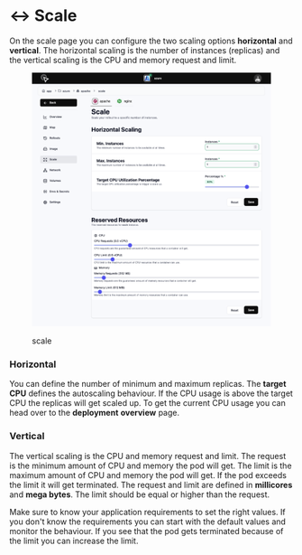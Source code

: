 # ↔️ Scale

On the scale page you can configure the two scaling options **horizontal** and **vertical**. The horizontal scaling is the number of instances (replicas) and the vertical scaling is the CPU and memory request and limit.

<figure><img src="../.gitbook/assets/image (17).png" alt=""><figcaption><p>scale</p></figcaption></figure>

### Horizontal

You can define the number of minimum and maximum replicas. The **target CPU** defines the autoscaling behaviour. If the CPU usage is above the target CPU the replicas will get scaled up. To get the current CPU usage you can head over to the **deployment** **overview** page.

### Vertical

The vertical scaling is the CPU and memory request and limit. The request is the minimum amount of CPU and memory the pod will get. The limit is the maximum amount of CPU and memory the pod will get. If the pod exceeds the limit it will get terminated. The request and limit are defined in **millicores** and **mega bytes**. The limit should be equal or higher than the request.

Make sure to know your application requirements to set the right values. If you don't know the requirements you can start with the default values and monitor the behaviour. If you see that the pod gets terminated because of the limit you can increase the limit.
